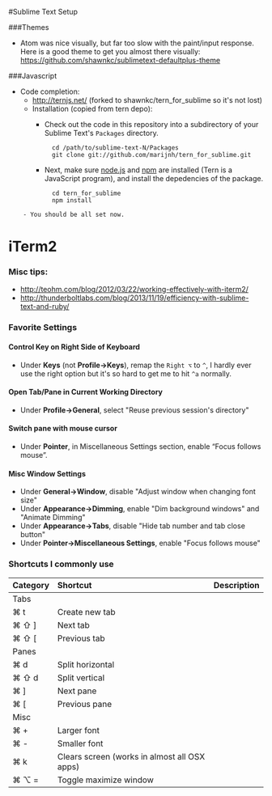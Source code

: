 #Sublime Text Setup

###Themes

- Atom was nice visually, but far too slow with the paint/input response.  Here is a good theme to get you almost there visually:  https://github.com/shawnkc/sublimetext-defaultplus-theme

###Javascript

- Code completion:
	- http://ternjs.net/ (forked to shawnkc/tern_for_sublime so it's not lost)
	- Installation (copied from tern depo):
		- Check out the code in this repository into a subdirectory of your Sublime Text's `Packages` directory.
		
			    cd /path/to/sublime-text-N/Packages
			    git clone git://github.com/marijnh/tern_for_sublime.git
		
		- Next, make sure [node.js][node] and [npm][npm] are installed (Tern is a JavaScript program), and install the depedencies of the package.
		
[node]: http://nodejs.org
[npm]: https://npmjs.org/
		
			    cd tern_for_sublime
			    npm install
		
		- You should be all set now.
		
# iTerm2
### Misc tips:

- http://teohm.com/blog/2012/03/22/working-effectively-with-iterm2/
- http://thunderboltlabs.com/blog/2013/11/19/efficiency-with-sublime-text-and-ruby/

### Favorite Settings

#### Control Key on Right Side of Keyboard

- Under **Keys** (not **Profile->Keys**), remap the `Right ⌥` to `^`, I hardly ever use the right option but it's so hard to get me to hit `^a` normally.

#### Open Tab/Pane in Current Working Directory

- Under **Profile->General**, select "Reuse previous session's directory"

#### Switch pane with mouse cursor

- Under **Pointer**, in Miscellaneous Settings section, enable “Focus follows mouse”.

#### Misc Window Settings

- Under **General->Window**, disable "Adjust window when changing font size"
- Under **Appearance->Dimming**, enable "Dim background windows" and "Animate Dimming"
- Under **Appearance->Tabs**, disable "Hide tab number and tab close button"
- Under **Pointer->Miscellaneous Settings**, enable "Focus follows mouse"

### Shortcuts I commonly use

Category | Shortcut | Description
:------- | :------- | :----------
Tabs ||
 |⌘ t  	| Create new tab
 |⌘ ⇧ ]	| Next tab
 |⌘ ⇧ [	| Previous tab
Panes ||
 |⌘ d  	| Split horizontal
 |⌘ ⇧ d  | Split vertical
 |⌘ ]	| Next pane
 |⌘ [	| Previous pane
Misc ||
 |⌘ +	| Larger font
 |⌘ -	| Smaller font
 |⌘ k	| Clears screen (works in almost all OSX apps)
 |⌘ ⌥ =	| Toggle maximize window





















